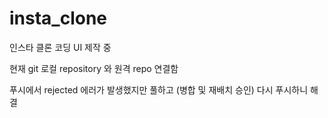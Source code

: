 # insta_clone
인스타 클론 코딩 UI 제작 중

현재 git 로컬 repository 와 원격 repo 연결함

푸시에서 rejected 에러가 발생했지만 풀하고 (병합 및 재배치 승인) 다시 푸시하니 해결


